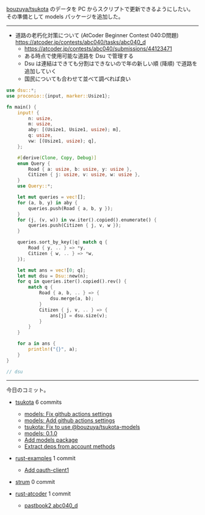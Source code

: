 [bouzuya/tsukota] のデータを PC からスクリプトで更新できるようにしたい。その準備として models パッケージを追加した。

---

- 道路の老朽化対策について (AtCoder Beginner Contest 040:D問題)
  <https://atcoder.jp/contests/abc040/tasks/abc040_d>
  - <https://atcoder.jp/contests/abc040/submissions/44123471>
  - ある時点で使用可能な道路を Dsu で管理する
  - Dsu は連結はできても分割はできないので年の新しい順 (降順) で道路を追加していく
  - 国民についても合わせて並べて調べれば良い

```rust
use dsu::*;
use proconio::{input, marker::Usize1};

fn main() {
    input! {
        n: usize,
        m: usize,
        aby: [(Usize1, Usize1, usize); m],
        q: usize,
        vw: [(Usize1, usize); q],
    };

    #[derive(Clone, Copy, Debug)]
    enum Query {
        Road { a: usize, b: usize, y: usize },
        Citizen { j: usize, v: usize, w: usize },
    }
    use Query::*;

    let mut queries = vec![];
    for (a, b, y) in aby {
        queries.push(Road { a, b, y });
    }
    for (j, (v, w)) in vw.iter().copied().enumerate() {
        queries.push(Citizen { j, v, w });
    }

    queries.sort_by_key(|q| match q {
        Road { y, .. } => *y,
        Citizen { w, .. } => *w,
    });

    let mut ans = vec![0; q];
    let mut dsu = Dsu::new(n);
    for q in queries.iter().copied().rev() {
        match q {
            Road { a, b, .. } => {
                dsu.merge(a, b);
            }
            Citizen { j, v, .. } => {
                ans[j] = dsu.size(v);
            }
        }
    }

    for a in ans {
        println!("{}", a);
    }
}

// dsu
```

---

今日のコミット。

- [tsukota](https://github.com/bouzuya/tsukota) 6 commits
  - [models: Fix github actions settings](https://github.com/bouzuya/tsukota/commit/27d579c05c261d4d2953cb5dd4b1db4f90a63c26)
  - [models: Add github actions settings](https://github.com/bouzuya/tsukota/commit/247e0e4c7a1d6d40e3b9ee04dd3e907d3e454462)
  - [tsukota: Fix to use @bouzuya/tsukota-models](https://github.com/bouzuya/tsukota/commit/1454aac99b6da15c12f5acd1d978a0e78f5f4a94)
  - [models: 0.1.0](https://github.com/bouzuya/tsukota/commit/b4816d2492f0ea5425ea2dc97e71724e97534b79)
  - [Add models package](https://github.com/bouzuya/tsukota/commit/1d2c60810693026639d61173c79e8103617a8692)
  - [Extract deps from account methods](https://github.com/bouzuya/tsukota/commit/9b96b4745d0473e3e3e9763d34f25e1441823074)
- [rust-examples](https://github.com/bouzuya/rust-examples) 1 commit
  - [Add oauth-client1](https://github.com/bouzuya/rust-examples/commit/e8f8b1e58be7d6ea863e6d84a020cd76bb175f3c)
- [strum](https://github.com/bouzuya/strum) 0 commit

- [rust-atcoder](https://github.com/bouzuya/rust-atcoder) 1 commit
  - [pastbook2 abc040_d](https://github.com/bouzuya/rust-atcoder/commit/ccf834a869a20bcaf0388198429b71fe8a3f1c37)

[bouzuya/tsukota]: https://github.com/bouzuya/tsukota
